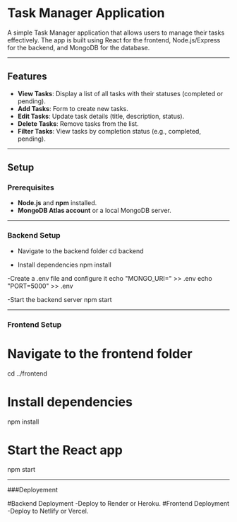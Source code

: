 # Task Manager Application

A simple Task Manager application that allows users to manage their tasks effectively. The app is built using React for the frontend, Node.js/Express for the backend, and MongoDB for the database.

---

## Features

- **View Tasks**: Display a list of all tasks with their statuses (completed or pending).
- **Add Tasks**: Form to create new tasks.
- **Edit Tasks**: Update task details (title, description, status).
- **Delete Tasks**: Remove tasks from the list.
- **Filter Tasks**: View tasks by completion status (e.g., completed, pending).

---

## Setup

### Prerequisites

- **Node.js** and **npm** installed.
- **MongoDB Atlas account** or a local MongoDB server.

---

### Backend Setup


- Navigate to the backend folder
cd backend

- Install dependencies
npm install

-Create a .env file and configure it
echo "MONGO_URI=<Your MongoDB Connection String>" >> .env
echo "PORT=5000" >> .env

-Start the backend server
npm start

---

### Frontend Setup

# Navigate to the frontend folder
cd ../frontend

# Install dependencies
npm install

# Start the React app
npm start

---

###Deployement

#Backend Deployment
-Deploy to Render or Heroku.
#Frontend Deployment
-Deploy to Netlify or Vercel.


